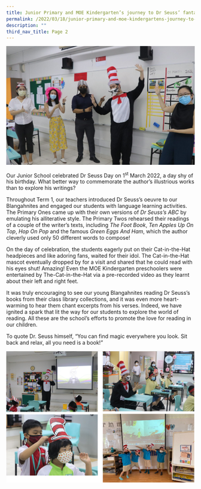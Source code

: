 ```yaml
---
title: Junior Primary and MOE Kindergarten’s journey to Dr Seuss’ fantastical worlds
permalink: /2022/03/18/junior-primary-and-moe-kindergartens-journey-to-dr-seuss-fantastical-worlds/
description: ""
third_nav_title: Page 2
---
```

<img src="/images/Seuss-1-Banner-2048x1286.jpg">
<p>Our Junior School celebrated Dr Seuss Day on 1<sup>st</sup>&nbsp;March 2022, a day shy of his birthday. What better way to commemorate the author&rsquo;s illustrious works than to explore his writings?</p>
<p>Throughout Term 1, our teachers introduced Dr Seuss&rsquo;s oeuvre to our Blangahnites and engaged our students with language learning activities. The Primary Ones came up with their own versions of&nbsp;<em>Dr Seuss&rsquo;s ABC</em>&nbsp;by emulating his alliterative style. The Primary Twos rehearsed their readings of a couple of the writer&rsquo;s texts, including&nbsp;<em>The Foot Book</em>,&nbsp;<em>Ten Apples Up On Top</em>,&nbsp;<em>Hop On Pop</em>&nbsp;and the famous&nbsp;<em>Green Eggs And Ham</em>, which the author cleverly used only 50 different words to compose!</p>
<p>On the day of celebration, the students eagerly put on their Cat-in-the-Hat headpieces and like adoring fans, waited for their idol. The Cat-in-the-Hat mascot eventually dropped by for a visit and shared that he could read with his eyes shut! Amazing! Even the MOE Kindergarten preschoolers were entertained by The-Cat-in-the-Hat via a pre-recorded video as they learnt about their left and right feet.</p>
<p>It was truly encouraging to see our young Blangahnites reading Dr Seuss&rsquo;s books from their class library collections, and it was even more heart-warming to hear them chant excerpts from his verses. Indeed, we have ignited a spark that lit the way for our students to explore the world of reading. All these are the school&rsquo;s efforts to promote the love for reading in our children.</p>
<p>To quote Dr. Seuss himself, &ldquo;You can find magic everywhere you look. Sit back and relax, all you need is a book!&rdquo;</p>
<img src="/images/drseuss2022.png">